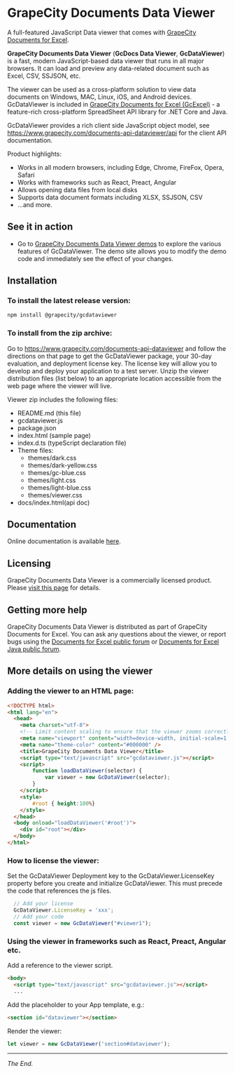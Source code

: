 # GrapeCity Documents Data Viewer

A full-featured JavaScript Data viewer that comes with [GrapeCity Documents for Excel](https://www.grapecity.com/documents-api-excel).

__GrapeCity Documents Data Viewer__ (__GcDocs Data Viewer__, __GcDataViewer__) is a fast, modern JavaScript-based data viewer that runs in all major browsers. It can load and preview any data-related document such as Excel, CSV, SSJSON, etc.

The viewer can be used as a cross-platform solution to view data documents on Windows, MAC, Linux, iOS, and Android devices.
GcDataViewer is included in [GrapeCity Documents for Excel (GcExcel)](https://www.grapecity.com/documents-api-excel) - a feature-rich cross-platform SpreadSheet API library for .NET Core and Java.

GcDataViewer provides a rich client side JavaScript object model, see https://www.grapecity.com/documents-api-dataviewer/api for the client API documentation.

Product highlights:

- Works in all modern browsers, including Edge, Chrome, FireFox, Opera, Safari
- Works with frameworks such as React, Preact, Angular
- Allows opening data files from local disks
- Supports data document formats including XLSX, SSJSON, CSV
- ...and more.

## See it in action

- Go to [GrapeCity Documents Data Viewer demos](https://www.grapecity.com/documents-api-dataviewer/demos/)
  to explore the various features of GcDataViewer.
  The demo site allows you to modify the demo code and immediately see the effect of your changes.
  
## Installation

### To install the latest release version:

```sh
npm install @grapecity/gcdataviewer
```

### To install from the zip archive:

Go to https://www.grapecity.com/documents-api-dataviewer and follow the directions on that page to get the GcDataViewer package, your 30-day evaluation, and deployment license key.
The license key will allow you to develop and deploy your application to a test server.
Unzip the viewer distribution files (list below) to an appropriate location accessible from the web page where the viewer will live.

Viewer zip includes the following files:

- README.&#8203;md (this file)
- gcdataviewer.js
- package.json
- index.html (sample page)
- index.d.ts (typeScript declaration file)
- Theme files:
  - themes/dark.css
  - themes/dark-yellow.css
  - themes/gc-blue.css
  - themes/light.css
  - themes/light-blue.css
  - themes/viewer.css
- docs/index.html(api doc)

## Documentation

Online documentation is available [here](https://www.grapecity.com/documents-api-dataviewer/docs/online/overview).

## Licensing

GrapeCity Documents Data Viewer is a commercially licensed product. Please [visit this page](https://www.grapecity.com/documents-api/licensing) for details.

## Getting more help

GrapeCity Documents Data Viewer is distributed as part of GrapeCity Documents for Excel.
You can ask any questions about the viewer, or report bugs using the
[Documents for Excel public forum](https://www.grapecity.com/forums/documents-excel) or [Documents for Excel Java public forum](https://www.grapecity.com/forums/documents-excel-java).

## More details on using the viewer

### Adding the viewer to an HTML page:

```HTML
<!DOCTYPE html>
<html lang="en">
  <head>
    <meta charset="utf-8">
    <!-- Limit content scaling to ensure that the viewer zooms correctly on mobile devices: -->
    <meta name="viewport" content="width=device-width, initial-scale=1.0, minimum-scale=1.0, maximum-scale=1.0, user-scalable=no" />
    <meta name="theme-color" content="#000000" />
    <title>GrapeCity Documents Data Viewer</title>
    <script type="text/javascript" src="gcdataviewer.js"></script>
    <script>
        function loadDataViewer(selector) {
            var viewer = new GcDataViewer(selector);
        }
    </script>
    <style>
        #root { height:100%}
    </style>
  </head>
  <body onload="loadDataViewer('#root')">
    <div id="root"></div>
  </body>
</html>
```

### How to license the viewer:

Set the GcDataViewer Deployment key to the GcDataViewer.LicenseKey property before you create and initialize GcDataViewer.
This must precede the code that references the js files.

```javascript
  // Add your license
  GcDataViewer.LicenseKey = 'xxx';
  // Add your code
  const viewer = new GcDataViewer("#viewer1");
```
### Using the viewer in frameworks such as React, Preact, Angular etc.

Add a reference to the viewer script.

```HTML
<body>
  <script type="text/javascript" src="gcdataviewer.js"></script>
  ...
```

Add the placeholder to your App template, e.g.:

```HTML
<section id="dataviewer"></section>
```

Render the viewer:

```javascript
let viewer = new GcDataViewer('section#dataviewer');
```
---
_The End._
